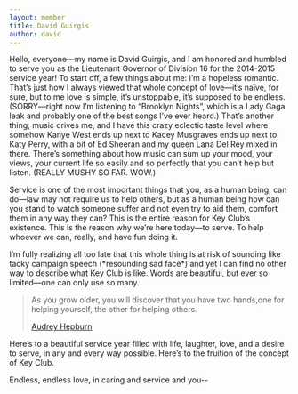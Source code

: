 ```yaml
---
layout: member
title: David Guirgis
author: david
---
```


Hello, everyone—my name is David Guirgis, and I am honored and humbled to serve you as the Lieutenant Governor of Division 16 for the 2014-2015 service year! To start off, a few things about me: I’m a hopeless romantic. That’s just how I always viewed that whole concept of love—it’s naïve, for sure, but to me love is simple, it’s unstoppable, it’s supposed to be endless. (SORRY—right now I’m listening to “Brooklyn Nights”, which is a Lady Gaga leak and probably one of the best songs I’ve ever heard.) That’s another thing; music drives me, and I have this crazy eclectic taste level where somehow Kanye West ends up next to Kacey Musgraves ends up next to Katy Perry, with a bit of Ed Sheeran and my queen Lana Del Rey mixed in there. There’s something about how music can sum up your mood, your views, your current life so easily and so perfectly that you can’t help but listen. (REALLY MUSHY SO FAR. WOW.)

Service is one of the most important things that you, as a human being, can do—law may not require us to help others, but as a human being how can you stand to watch someone suffer and not even try to aid them, comfort them in any way they can? This is the entire reason for Key Club’s existence. This is the reason why we’re here today—to serve. To help whoever we can, really, and have fun doing it.

I’m fully realizing all too late that this whole thing is at risk of sounding like tacky campaign speech (\*resounding sad face\*) and yet I can find no other way to describe what Key Club is like. Words are beautiful, but ever so limited—one can only use so many.

<blockquote>
    <p>As you grow older, you will discover that you have two hands,one for helping yourself, the other for helping others.</p>
    <span class="author"><a href="http://en.wikipedia.org/wiki/Audrey_Hepburn">Audrey Hepburn</a></span>
</blockquote>

Here’s to a beautiful service year filled with life, laughter, love, and a desire to serve, in any and every way possible. Here’s to the fruition of the concept of Key Club.

Endless, endless love, in caring and service and you--
